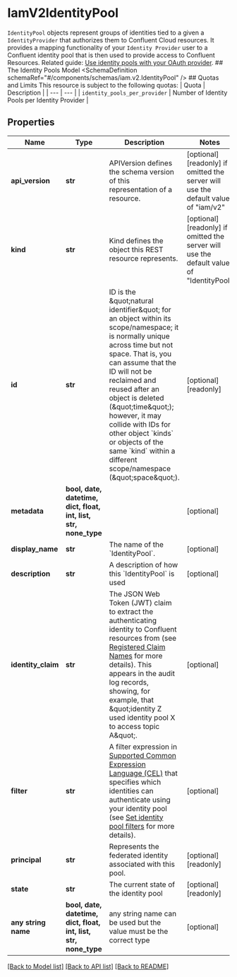 # IamV2IdentityPool

`IdentityPool` objects represent groups of identities tied to a given a `IdentityProvider` that authorizes them to Confluent Cloud resources.  It provides a mapping functionality of your `Identity Provider` user to a Confluent identity pool that is then used to provide access to Confluent Resources.   Related guide: [Use identity pools with your OAuth provider](https://docs.confluent.io/cloud/current/access-management/authenticate/oauth/identity-pools.html).  ## The Identity Pools Model <SchemaDefinition schemaRef=\"#/components/schemas/iam.v2.IdentityPool\" />  ## Quotas and Limits This resource is subject to the following quotas:  | Quota | Description | | --- | --- | | `identity_pools_per_provider` | Number of Identity Pools per Identity Provider |

## Properties
Name | Type | Description | Notes
------------ | ------------- | ------------- | -------------
**api_version** | **str** | APIVersion defines the schema version of this representation of a resource. | [optional] [readonly]  if omitted the server will use the default value of "iam/v2"
**kind** | **str** | Kind defines the object this REST resource represents. | [optional] [readonly]  if omitted the server will use the default value of "IdentityPool"
**id** | **str** | ID is the \&quot;natural identifier\&quot; for an object within its scope/namespace; it is normally unique across time but not space. That is, you can assume that the ID will not be reclaimed and reused after an object is deleted (\&quot;time\&quot;); however, it may collide with IDs for other object &#x60;kinds&#x60; or objects of the same &#x60;kind&#x60; within a different scope/namespace (\&quot;space\&quot;). | [optional] [readonly] 
**metadata** | **bool, date, datetime, dict, float, int, list, str, none_type** |  | [optional] 
**display_name** | **str** | The name of the &#x60;IdentityPool&#x60;. | [optional] 
**description** | **str** | A description of how this &#x60;IdentityPool&#x60; is used | [optional] 
**identity_claim** | **str** | The JSON Web Token (JWT) claim to extract the authenticating identity to Confluent resources from (see [Registered Claim Names](https://datatracker.ietf.org/doc/html/rfc7519#section-4.1) for more details). This appears in the audit log records, showing, for example, that \&quot;identity Z used identity pool X to access topic A\&quot;. | [optional] 
**filter** | **str** | A filter expression in [Supported Common Expression Language (CEL)](https://docs.confluent.io/cloud/current/access-management/authenticate/oauth/identity-pools.html#supported-common-expression-language-cel-filters) that specifies which identities can authenticate using your identity pool (see [Set identity pool filters](https://docs.confluent.io/cloud/current/access-management/authenticate/oauth/identity-pools.html#set-identity-pool-filters) for more details). | [optional] 
**principal** | **str** | Represents the federated identity associated with this pool. | [optional] [readonly] 
**state** | **str** | The current state of the identity pool | [optional] [readonly] 
**any string name** | **bool, date, datetime, dict, float, int, list, str, none_type** | any string name can be used but the value must be the correct type | [optional]

[[Back to Model list]](../README.md#documentation-for-models) [[Back to API list]](../README.md#documentation-for-api-endpoints) [[Back to README]](../README.md)


